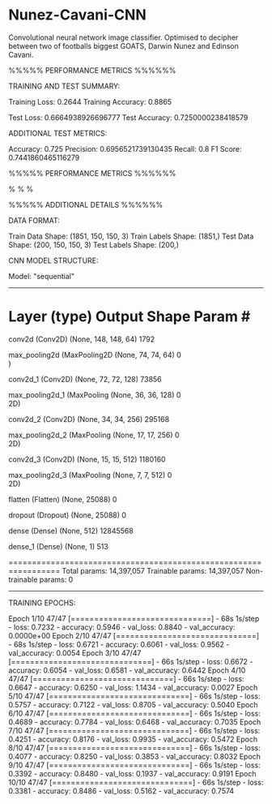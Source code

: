 # Nunez-Cavani-CNN
Convolutional neural network image classifier. Optimised to decipher between two of footballs biggest GOATS, Darwin Nunez and Edinson Cavani.


 %%%%% PERFORMANCE METRICS %%%%%%
 


TRAINING AND TEST SUMMARY:

Training Loss: 0.2644
Training Accuracy: 0.8865

Test Loss: 0.6664938926696777
Test Accuracy: 0.7250000238418579

ADDITIONAL TEST METRICS:

Accuracy: 0.725
Precision: 0.6956521739130435
Recall: 0.8
F1 Score: 0.7441860465116279

 %%%%% PERFORMANCE METRICS %%%%%%

%
%
%

 %%%%% ADDITIONAL DETAILS %%%%%%



DATA FORMAT:

Train Data Shape: (1851, 150, 150, 3)
Train Labels Shape: (1851,)
Test Data Shape: (200, 150, 150, 3)
Test Labels Shape: (200,)

CNN MODEL STRUCTURE: 

Model: "sequential"
_________________________________________________________________
 Layer (type)                Output Shape              Param #   
=================================================================
 conv2d (Conv2D)             (None, 148, 148, 64)      1792      
                                                                 
 max_pooling2d (MaxPooling2D  (None, 74, 74, 64)       0         
 )                                                               
                                                                 
 conv2d_1 (Conv2D)           (None, 72, 72, 128)       73856     
                                                                 
 max_pooling2d_1 (MaxPooling  (None, 36, 36, 128)      0         
 2D)                                                             
                                                                 
 conv2d_2 (Conv2D)           (None, 34, 34, 256)       295168    
                                                                 
 max_pooling2d_2 (MaxPooling  (None, 17, 17, 256)      0         
 2D)                                                             
                                                                 
 conv2d_3 (Conv2D)           (None, 15, 15, 512)       1180160   
                                                                 
 max_pooling2d_3 (MaxPooling  (None, 7, 7, 512)        0         
 2D)                                                             
                                                                 
 flatten (Flatten)           (None, 25088)             0         
                                                                 
 dropout (Dropout)           (None, 25088)             0         
                                                                 
 dense (Dense)               (None, 512)               12845568  
                                                                 
 dense_1 (Dense)             (None, 1)                 513       
                                                                 
=================================================================
Total params: 14,397,057
Trainable params: 14,397,057
Non-trainable params: 0
_________________________________________________________________


TRAINING EPOCHS:

Epoch 1/10
47/47 [==============================] - 68s 1s/step - loss: 0.7232 - accuracy: 0.5946 - val_loss: 0.8840 - val_accuracy: 0.0000e+00
Epoch 2/10
47/47 [==============================] - 68s 1s/step - loss: 0.6721 - accuracy: 0.6061 - val_loss: 0.9562 - val_accuracy: 0.0054
Epoch 3/10
47/47 [==============================] - 66s 1s/step - loss: 0.6672 - accuracy: 0.6054 - val_loss: 0.6581 - val_accuracy: 0.6442
Epoch 4/10
47/47 [==============================] - 66s 1s/step - loss: 0.6647 - accuracy: 0.6250 - val_loss: 1.1434 - val_accuracy: 0.0027
Epoch 5/10
47/47 [==============================] - 66s 1s/step - loss: 0.5757 - accuracy: 0.7122 - val_loss: 0.8705 - val_accuracy: 0.5040
Epoch 6/10
47/47 [==============================] - 66s 1s/step - loss: 0.4689 - accuracy: 0.7784 - val_loss: 0.6468 - val_accuracy: 0.7035
Epoch 7/10
47/47 [==============================] - 66s 1s/step - loss: 0.4251 - accuracy: 0.8176 - val_loss: 0.9935 - val_accuracy: 0.5472
Epoch 8/10
47/47 [==============================] - 66s 1s/step - loss: 0.4077 - accuracy: 0.8250 - val_loss: 0.3853 - val_accuracy: 0.8032
Epoch 9/10
47/47 [==============================] - 66s 1s/step - loss: 0.3392 - accuracy: 0.8480 - val_loss: 0.1937 - val_accuracy: 0.9191
Epoch 10/10
47/47 [==============================] - 66s 1s/step - loss: 0.3381 - accuracy: 0.8486 - val_loss: 0.5162 - val_accuracy: 0.7574
